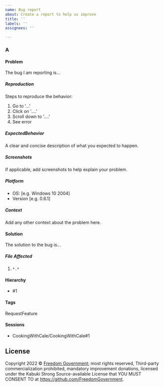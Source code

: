 ```yaml
---
name: Bug report
about: Create a report to help us improve
title: ''
labels: ''
assignees: ''

---
```



### A

#### Problem

The bug I am reporting is...

##### Reproduction

Steps to reproduce the behavior:

1. Go to '...'
2. Click on '....'
3. Scroll down to '....'
4. See error

##### ExpectedBehavior

A clear and concise description of what you expected to happen.

##### Screenshots

If applicable, add screenshots to help explain your problem.

##### Platform

 - OS: [e.g. Windows 10 2004]
 - Version [e.g. 0.6.1]

##### Context

Add any other context about the problem here.

#### Solution

The solution to the bug is...

##### File Affected

1. `*.*`

#### Hierarchy

* #1

#### Tags

RequestFeature

#### Sessions

* CookingWithCale/CookingWithCale#1

## License

Copyright 2022 © [Freedom Government](https://github.com/FreedomGovernment); most rights reserved, Third-party commercialization prohibited, mandatory improvement donations, licensed under the Kabuki Strong Source-available License that YOU MUST CONSENT TO at <https://github.com/FreedomGovernment>.

